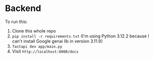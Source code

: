 # Backend

To run this:

1. Clone this whole repo
2. `pip install -r requirements.txt` (I'm using Python 3.12.2 because I can't install Google genai lib in version 3.11.9)
3. `fastapi dev app/main.py`
4. Visit `http://localhost:8000/docs`
